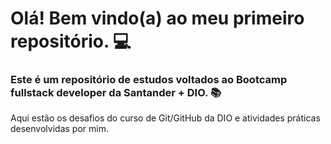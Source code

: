 # Olá! Bem vindo(a) ao meu primeiro repositório. 💻
### Este é um repositório de estudos voltados ao Bootcamp fullstack developer da Santander + DIO. :books: 

Aqui estão os desafios do curso de Git/GitHub da DIO e atividades práticas desenvolvidas por mim.
